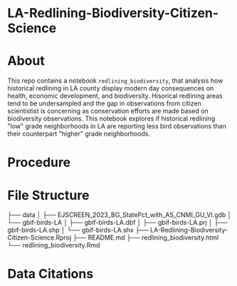 # LA-Redlining-Biodiversity-Citizen-Science

# About 
This repo contains a notebook `redlining_biodiversity`, that analysis how historical redlining in LA county display modern day consequences 
on health, economic development, and biodiversity. Hisorical redlining areas tend to be undersampled and the gap in observations from citizen 
scientistist is concerning as conservation efforts are made based on biodiversity observations. This notebook explores if historical redlining
"low" grade neighborhoods in LA are reporting less bird observations than their counterpart "higher" grade neighborhoods.

# Procedure

# File Structure
├── data
│   ├── EJSCREEN_2023_BG_StatePct_with_AS_CNMI_GU_VI.gdb
│   └── gbif-birds-LA
│       ├── gbif-birds-LA.dbf
│       ├── gbif-birds-LA.prj
│       ├── gbif-birds-LA.shp
│       └── gbif-birds-LA.shx
├── LA-Redlining-Biodiversity-Citizen-Science.Rproj
├── README.md
├── redlining_biodiversity.html
└── redlining_biodiversity.Rmd

# Data Citations
